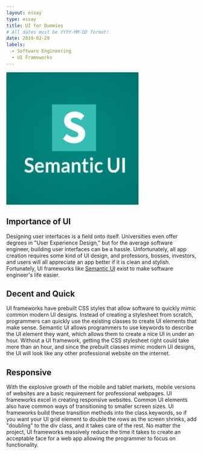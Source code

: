 ```yaml
---
layout: essay
type: essay
title: UI for Dummies
# All dates must be YYYY-MM-DD format!
date: 2019-02-20
labels:
  - Software Engineering
  - UI Frameworks
---
```

<img src="../images/semantic.png" width="350" height="350">

## Importance of UI

Designing user interfaces is a field onto itself.  Universities even offer degrees in "User Experience Design," but for the average software engineer, building user interfaces can be a hassle.  Unfortunately, all app creation requires some kind of UI design, and professors, bosses, investors, and users will all appreciate an app better if it is clean and stylish.  Fortunately, UI frameworks like <a href="https://semantic-ui.com/">Semantic UI</a> exist to make software engineer's life easier.

## Decent and Quick

UI frameworks have prebuilt CSS styles that allow software to quickly mimic common modern UI designs.  Instead of creating a stylesheet from scratch, programmers can quickly use the existing classes to create UI elements that make sense.  Semantic UI allows programmers to use keywords to describe the UI element they want, which allows them to create a nice UI in under an hour.  Without a UI framework, getting the CSS stylesheet right could take more than an hour, and since the prebuilt classes mimic modern UI designs, the UI will look like any other professional website on the internet.

## Responsive

With the explosive growth of the mobile and tablet markets, mobile versions of websites are a basic requirement for professional webpages.  UI frameworks excel in creating responsive websites.  Common UI elements also have common ways of transitioning to smaller screen sizes.  UI frameworks build these transition methods into the class keywords, so if you want your UI grid element to double the rows as the screen shrinks, add "doubling" to the div class, and it takes care of the rest.  No matter the project, UI frameworks massively reduce the time it takes to create an acceptable face for a web app allowing the programmer to focus on functionality.
